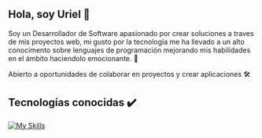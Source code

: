 ## Hola, soy Uriel 👋
Soy un Desarrollador de Software apasionado por crear soluciones a traves de mis proyectos web, mi gusto por la tecnología me ha llevado a un alto conocimento sobre lenguajes de programación mejorando mis habilidades en el ámbito haciendolo emocionante. 🚀

Abierto a oportunidades de colaborar en proyectos y crear aplicaciones 🛠️

## Tecnologías conocidas ✔️
[![My Skills](https://skillicons.dev/icons?i=html,css,bootstrap,py,java,js,react,mysql,postman,git,nodejs,vscode,eclipse)](https://skillicons.dev)
<!--
**UrielReyess08/UrielReyess08** is a ✨ _special_ ✨ repository because its `README.md` (this file) appears on your GitHub profile.

Here are some ideas to get you started:

- 🔭 I’m currently working on ...
- 🌱 I’m currently learning ...
- 👯 I’m looking to collaborate on ...
- 🤔 I’m looking for help with ...
- 💬 Ask me about ...
- 📫 How to reach me: ...
- 😄 Pronouns: ...
- ⚡ Fun fact: ...
-->
